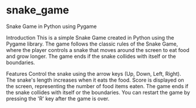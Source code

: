 # snake_game
Snake Game in Python using Pygame

Introduction
This is a simple Snake Game created in Python using the Pygame library. The game follows the classic rules of the Snake Game, where the player controls a snake that moves around the screen to eat food and grow longer. The game ends if the snake collides with itself or the boundaries.

Features
Control the snake using the arrow keys (Up, Down, Left, Right).
The snake's length increases when it eats the food.
Score is displayed on the screen, representing the number of food items eaten.
The game ends if the snake collides with itself or the boundaries.
You can restart the game by pressing the 'R' key after the game is over.
